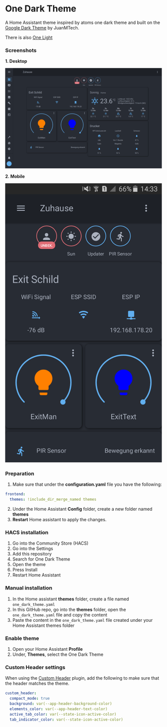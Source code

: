 # One Dark Theme
A Home Assistant theme inspired by atoms one dark theme and built on the [Google Dark Theme](https://github.com/JuanMTech/google_dark_theme) by JuanMTech.


There is also [One Light](https://github.com/TecCheck/one_light_theme)

### Screenshots

**1. Desktop**
<p align="center">
  <img src="https://raw.githubusercontent.com/TecCheck/one_dark_theme/master/res/screenshot_desktop.png">
</p>

**2. Mobile**

<p align="center">
  <img src="https://raw.githubusercontent.com/TecCheck/one_dark_theme/master/res/screenshot_mobile.png">
</p>

### Preparation
1. Make sure that under the **configuration.yaml** file you have the following:

```yaml
frontend:
  themes: !include_dir_merge_named themes
```

2. Under the Home Assistant **Config** folder, create a new folder named **themes**
3. **Restart** Home assistant to apply the changes. 

### HACS installation
1. Go into the Community Store (HACS)
2. Go into the Settings
3. Add this repository
4. Search for One Dark Theme
5. Open the theme
6. Press Install
7. Restart Home Assistant

### Manual installation
1. In the Home assistant **themes** folder, create a file named `one_dark_theme.yaml`
2. In this GitHub repo, go into the **themes** folder, open the `one_dark_theme.yaml` file and copy the content
3. Paste the content in the `one_dark_theme.yaml` file created under your Home Assistant themes folder

### Enable theme
1. Open your Home Assistant **Profile**
2. Under, **Themes**, select the One Dark Theme


### Custom Header settings
When using the [Custom Header](https://github.com/maykar/custom-header) plugin, add the following to make sure that the header matches the theme.

```yaml
custom_header:
  compact_mode: true
  background: var(--app-header-background-color)
  elements_color: var(--app-header-text-color)
  active_tab_color: var(--state-icon-active-color)
  tab_indicator_color: var(--state-icon-active-color)
```
